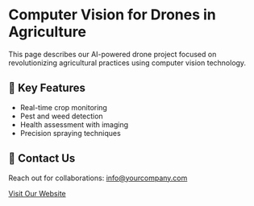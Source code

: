 <!DOCTYPE html>
<html lang="en">
<head>
  <meta charset="UTF-8">
  <meta name="viewport" content="width=device-width, initial-scale=1.0">
</head>
<body>
  <h1>Computer Vision for Drones in Agriculture</h1>
  <p>This page describes our AI-powered drone project focused on revolutionizing agricultural practices using computer vision technology.</p>
  
  <div class="section">
    <h2>🚀 Key Features</h2>
    <ul>
      <li>Real-time crop monitoring</li>
      <li>Pest and weed detection</li>
      <li>Health assessment with imaging</li>
      <li>Precision spraying techniques</li>
    </ul>
  </div>

  <div class="section">
    <h2>📧 Contact Us</h2>
    <p>Reach out for collaborations: <a href="mailto:info@yourcompany.com">info@yourcompany.com</a></p>
  </div>

  <a href="https://yourcompany.com" class="btn">Visit Our Website</a>
</body>
</html>
